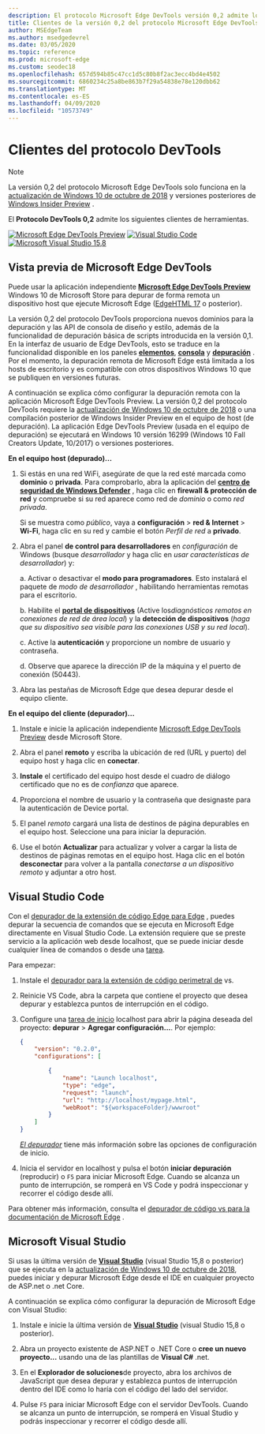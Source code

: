 ```yaml
---
description: El protocolo Microsoft Edge DevTools versión 0,2 admite los siguientes clientes de herramientas.
title: Clientes de la versión 0,2 del protocolo Microsoft Edge DevTools
author: MSEdgeTeam
ms.author: msedgedevrel
ms.date: 03/05/2020
ms.topic: reference
ms.prod: microsoft-edge
ms.custom: seodec18
ms.openlocfilehash: 657d594b85c47cc1d5c80b8f2ac3ecc4bd4e4502
ms.sourcegitcommit: 6860234c25a8be863b7f29a54838e78e120dbb62
ms.translationtype: MT
ms.contentlocale: es-ES
ms.lasthandoff: 04/09/2020
ms.locfileid: "10573749"
---
```

# Clientes del protocolo DevTools

> [!NOTE]
> La versión 0,2 del protocolo Microsoft Edge DevTools solo funciona en la [actualización de Windows 10 de octubre de 2018](/windows/uwp/whats-new/windows-10-build-17763) y versiones posteriores de [Windows Insider Preview](https://insider.windows.com/en-us/getting-started/) .  

El **Protocolo DevTools 0,2** admite los siguientes clientes de herramientas.

[ ![ Microsoft Edge DevTools Preview](../media/microsoft-edge-devtools.png)](#microsoft-edge-devtools-preview) [ ![ Visual Studio Code](../media/visual-studio-code.png)](#visual-studio-code) [ ![ Microsoft Visual Studio 15,8](../media/visual-studio-2017.png)](#microsoft-visual-studio)

## Vista previa de Microsoft Edge DevTools

Puede usar la aplicación independiente [**Microsoft Edge DevTools Preview**](https://www.microsoft.com/store/p/microsoft-edge-devtools-preview/9mzbfrmz0mnj?activetab=pivot%3aoverviewtab) Windows 10 de Microsoft Store para depurar de forma remota un dispositivo host que ejecute Microsoft Edge ([EdgeHTML 17](../../dev-guide.md) o posterior).

La versión 0,2 del protocolo DevTools proporciona nuevos dominios para la depuración y las API de consola de diseño y estilo, además de la funcionalidad de depuración básica de scripts introducida en la versión 0,1. En la interfaz de usuario de Edge DevTools, esto se traduce en la funcionalidad disponible en los paneles [**elementos**](../../devtools-guide/elements.md), [**consola**](../../devtools-guide/console.md) y [**depuración**](../../devtools-guide/debugger.md) . Por el momento, la depuración remota de Microsoft Edge está limitada a los hosts de escritorio y es compatible con otros dispositivos Windows 10 que se publiquen en versiones futuras.

A continuación se explica cómo configurar la depuración remota con la aplicación Microsoft Edge DevTools Preview. La versión 0,2 del protocolo DevTools requiere la [actualización de Windows 10 de octubre de 2018](/windows/uwp/whats-new/windows-10-build-17763) o una compilación posterior de Windows Insider Preview en el equipo de host (de depuración). La aplicación Edge DevTools Preview (usada en el equipo de depuración) se ejecutará en Windows 10 versión 16299 (Windows 10 Fall Creators Update, 10/2017) o versiones posteriores.

**En el equipo host (depurado)...**

1. Si estás en una red WiFi, asegúrate de que la red esté marcada como **dominio** o **privada**. Para comprobarlo, abra la aplicación del [**centro de seguridad de Windows Defender**](/windows/security/threat-protection/windows-defender-security-center/windows-defender-security-center) , haga clic en **firewall & protección de red** y compruebe si su red aparece como red de *dominio* o como *red privada*. 

    Si se muestra como *público*, vaya a **configuración**  >  **red & Internet**  >  **Wi-Fi**, haga clic en su red y cambie el botón *Perfil de red* a **privado**.

2. Abra el panel **de control para desarrolladores** en *configuración* de Windows (busque *desarrollador* y haga clic en *usar características de desarrollador*) y: 

    a. Activar o desactivar el **modo para programadores**. Esto instalará el paquete de *modo de desarrollador* , habilitando herramientas remotas para el escritorio.

    b. Habilite el [**portal de dispositivos**](/windows/uwp/debug-test-perf/device-portal) (Active los*diagnósticos remotos en conexiones de red de área local*) y la **detección de dispositivos** (*haga que su dispositivo sea visible para las conexiones USB y su red local*).

    c. Active la **autenticación** y proporcione un nombre de usuario y contraseña.

    d. Observe que aparece la dirección IP de la máquina y el puerto de conexión (50443).

3. Abra las pestañas de Microsoft Edge que desea depurar desde el equipo cliente.

**En el equipo del cliente (depurador)...**

1.  Instale e inicie la aplicación independiente [Microsoft Edge DevTools Preview](https://www.microsoft.com/store/p/microsoft-edge-devtools-preview/9mzbfrmz0mnj?activetab=pivot%3aoverviewtab) desde Microsoft Store.

2. Abra el panel **remoto** y escriba la ubicación de red (URL y puerto) del equipo host y haga clic en **conectar**.

3. **Instale** el certificado del equipo host desde el cuadro de diálogo certificado que no es de *confianza* que aparece.

4. Proporciona el nombre de usuario y la contraseña que designaste para la autenticación de Device portal.

5. El panel *remoto* cargará una lista de destinos de página depurables en el equipo host. Seleccione una para iniciar la depuración.

6. Use el botón **Actualizar** para actualizar y volver a cargar la lista de destinos de páginas remotas en el equipo host. Haga clic en el botón **desconectar** para volver a la pantalla *conectarse a un dispositivo remoto* y adjuntar a otro host.

## Visual Studio Code

Con el [depurador de la extensión de código Edge para Edge](https://marketplace.visualstudio.com/items?itemName=msjsdiag.debugger-for-edge) , puedes depurar la secuencia de comandos que se ejecuta en Microsoft Edge directamente en Visual Studio Code. La extensión requiere que se preste servicio a la aplicación web desde localhost, que se puede iniciar desde cualquier línea de comandos o desde una [tarea](https://code.visualstudio.com/docs/editor/tasks).

Para empezar:

1. Instale el [depurador para la extensión de código perimetral de](https://marketplace.visualstudio.com/items?itemName=msjsdiag.debugger-for-edge) vs.

2. Reinicie VS Code, abra la carpeta que contiene el proyecto que desea depurar y establezca puntos de interrupción en el código.

3. Configure una [tarea de inicio](https://code.visualstudio.com/docs/editor/debugging#_launch-configurations) localhost para abrir la página deseada del proyecto: **depurar**  >  **Agregar configuración...**. Por ejemplo:

    ```json
    {
        "version": "0.2.0",
        "configurations": [

            {
                "name": "Launch localhost",
                "type": "edge",
                "request": "launch",
                "url": "http://localhost/mypage.html",
                "webRoot": "${workspaceFolder}/wwwroot"
            }
        ]
    }
    ```

    [*El depurador*](https://github.com/Microsoft/vscode-edge-debug2#using-the-debugger) tiene más información sobre las opciones de configuración de inicio. 

4. Inicia el servidor en localhost y pulsa el botón **iniciar depuración** (reproducir) o `F5` para iniciar Microsoft Edge. Cuando se alcanza un punto de interrupción, se romperá en VS Code y podrá inspeccionar y recorrer el código desde allí.

Para obtener más información, consulta el [depurador de código vs para la documentación de Microsoft Edge](https://github.com/Microsoft/vscode-edge-debug2#----vs-code---debugger-for-microsoft-edge--) .

## Microsoft Visual Studio

Si usas la última versión de [**Visual Studio**](https://www.visualstudio.com) (visual Studio 15,8 o posterior) que se ejecuta en la [actualización de Windows 10 de octubre de 2018](/windows/uwp/whats-new/windows-10-build-17763), puedes iniciar y depurar Microsoft Edge desde el IDE en cualquier proyecto de ASP.net o .net Core.

A continuación se explica cómo configurar la depuración de Microsoft Edge con Visual Studio:

1.  Instale e inicie la última versión de [**Visual Studio**](https://www.visualstudio.com/) (visual Studio 15,8 o posterior).

2. Abra un proyecto existente de ASP.NET o .NET Core o **cree un nuevo proyecto...** usando una de las plantillas de **Visual C#** .net.

3. En el **Explorador de soluciones**de proyecto, abra los archivos de JavaScript que desea depurar y establezca puntos de interrupción dentro del IDE como lo haría con el código del lado del servidor.

4. Pulse `F5` para iniciar Microsoft Edge con el servidor DevTools. Cuando se alcanza un punto de interrupción, se romperá en Visual Studio y podrás inspeccionar y recorrer el código desde allí.
